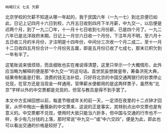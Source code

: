     呐喊衍义 七五 欠薪 

   北京学校的欠薪不知道从哪一年起的，我于民国六年（一九一七）到北京便已如此，日记上记四月十六日到校，六月五日收到四月下半月薪，中九交一，以后便是迟两个月，到了一九二〇年，十一月十七日收到七月份薪，已是四个月了。一九二六年已是北洋政府末期，日记上一月廿六日收一个月份，下注年月不明，至六月十五日收三月的半月份，才注明是十四年份，中间分三次收一个月二成二，至十一月十二日收四五月份合计一个月份另五厘，即是五月份已收了七成七，那末已积欠到一年有半了。

   这笔账说来很烦琐，而且细账也实在难说得清楚，这里只举示一个大概情形，此外应当略为解释的便是那“中九交一”的这句话。袁世凯妄想做皇帝，筹备洪宪大典，结果帝制虽是打倒，浪费的钱无法补偿，只好将北京的中国交通两银行的钞票停止兑现，在官方还是当现金一样通用，官俸薪水便都用的是这两样票子，虽然有“北京”字样以外的中交票都是兑现的，但官与教员是得不到手罢了。

   本文中方玄绰回想以前，每逢节根或年关的前一天，一定须在夜里的十二点钟才回家，从怀中掏出一叠簇新的中交票来，这说的正是事实，其特别点出中交票也是有意义的。中交票都不兑现，使用时大抵只能当六折多，但中国与交通的行市也不一样，多少有几分钱的上落，那时常说“中九交一”或“中六交四”，便是为此，即此也可以看出交通的价格是较好了。

